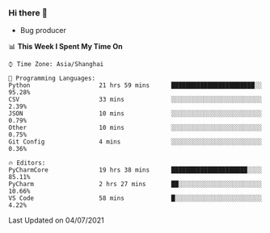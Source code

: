 ### Hi there 👋
* Bug producer
<!--START_SECTION:waka-->
📊 **This Week I Spent My Time On** 

```text
⌚︎ Time Zone: Asia/Shanghai

💬 Programming Languages: 
Python                   21 hrs 59 mins      ███████████████████████░░   95.28% 
CSV                      33 mins             ░░░░░░░░░░░░░░░░░░░░░░░░░   2.39% 
JSON                     10 mins             ░░░░░░░░░░░░░░░░░░░░░░░░░   0.79% 
Other                    10 mins             ░░░░░░░░░░░░░░░░░░░░░░░░░   0.75% 
Git Config               4 mins              ░░░░░░░░░░░░░░░░░░░░░░░░░   0.36%

🔥 Editors: 
PyCharmCore              19 hrs 38 mins      █████████████████████░░░░   85.11% 
PyCharm                  2 hrs 27 mins       ██░░░░░░░░░░░░░░░░░░░░░░░   10.66% 
VS Code                  58 mins             █░░░░░░░░░░░░░░░░░░░░░░░░   4.22%

```


 Last Updated on 04/07/2021
<!--END_SECTION:waka-->
